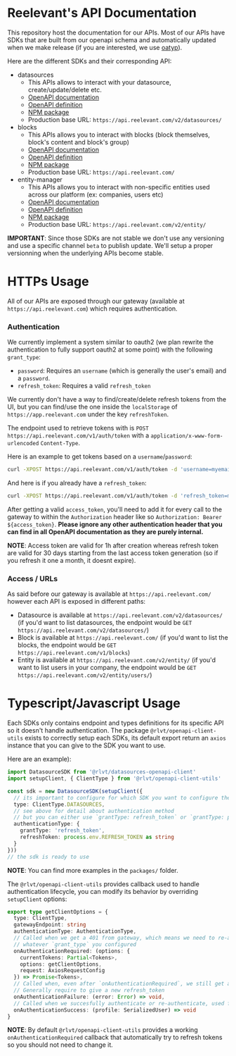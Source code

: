 # Reelevant's API Documentation

This repository host the documentation for our APIs. Most of our APIs have SDKs that are built from our openapi schema and automatically updated when we make release (if you are interested, we use [oatyp](https://github.com/Eywek/oatyp)).

Here are the different SDKs and their corresponding API:
- datasources
  - This APIs allows to interact with your datasource, create/update/delete etc.
  - [OpenAPI documentation](https://datasource.docs.production.reelevant.dev/)
  - [OpenAPI definition](https://datasource-openapi.docs.production.reelevant.dev/openapi)
  - [NPM package](https://www.npmjs.com/package/@rlvt/datasources-openapi-client)
  - Production base URL: `https://api.reelevant.com/v2/datasources/`
- blocks
  - This APIs allows you to interact with blocks (block themselves, block's content and block's group)
  - [OpenAPI documentation](https://block.docs.production.reelevant.dev/)
  - [OpenAPI definition](https://block-openapi.docs.production.reelevant.dev/v1/openapi)
  - [NPM package](https://www.npmjs.com/package/@rlvt/blocks-openapi-client)
  - Production base URL: `https://api.reelevant.com/`
- entity-manager
  - This APIs allows you to interact with non-specific entities used across our platform (ex: companies, users etc)
  - [OpenAPI documentation](https://entity-manager.docs.production.reelevant.dev/)
  - [OpenAPI definition](https://entity-manager-openapi.docs.production.reelevant.dev/openapi)
  - [NPM package](https://www.npmjs.com/package/@rlvt/entity-manager-openapi-client)
  - Production base URL: `https://api.reelevant.com/v2/entity/`

**IMPORTANT**: Since those SDKs are not stable we don't use any versioning and use a specific channel `beta` to publish update. We'll setup a proper versionning when the underlying APIs become stable.

# HTTPs Usage

All of our APIs are exposed through our gateway (available at `https://api.reelevant.com`) which requires authentication. 

### Authentication

We currently implement a system similar to oauth2 (we plan rewrite the authentication to fully support oauth2 at some point) with the following `grant_type`:
- `password`: Requires an `username` (which is generally the user's email) and a `password`.
- `refresh_token`: Requires a valid `refresh_token`

We currently don't have a way to find/create/delete refresh tokens from the UI, but you can find/use the one inside the `localStorage` of `https://app.reelevant.com` under the key `refreshToken`.

The endpoint used to retrieve tokens with is `POST https://api.reelevant.com/v1/auth/token` with a `application/x-www-form-urlencoded` `Content-Type`.

Here is an example to get tokens based on a `username`/`password`:
```bash
curl -XPOST https://api.reelevant.com/v1/auth/token -d 'username=myemail&password=mypassword&grant_type=password'
```
And here is if you already have a `refresh_token`:
```bash
curl -XPOST https://api.reelevant.com/v1/auth/token -d 'refresh_token=myrefreshtoken&grant_type=refresh_token'
```

After getting a valid `access_token`, you'll need to add it for every call to the gateway to within the `Authorization` header like so `Authorization: Bearer ${access_token}`. **Please ignore any other authentication header that you can find in all OpenAPI documentation as they are purely internal.**

**NOTE**: Access token are valid for 1h after creation whereas refresh token are valid for 30 days starting from the last access token generation (so if you refresh it one a month, it doesnt expire).

### Access / URLs

As said before our gateway is available at `https://api.reelevant.com/` however each API is exposed in different paths:
- Datasource is available at `https://api.reelevant.com/v2/datasources/` (if you'd want to list datasources, the endpoint would be `GET https://api.reelevant.com/v2/datasources/`)
- Block is available at `https://api.reelevant.com/` (if you'd want to list the blocks, the endpoint would be `GET https://api.reelevant.com/v1/blocks`)
- Entity is available at `https://api.reelevant.com/v2/entity/` (if you'd want to list users in your company, the endpoint would be `GET https://api.reelevant.com/v2/entity/users/`)

# Typescript/Javascript Usage

Each SDKs only contains endpoint and types definitions for its specific API so it doesn't handle authentication. The package `@rlvt/openapi-client-utils` exists to correctly setup each SDKs, its default export return an `axios` instance that you can give to the SDK you want to use.


Here are an example):
```ts
import DatasourceSDK from '@rlvt/datasources-openapi-client'
import setupClient, { ClientType } from '@rlvt/openapi-client-utils'

const sdk = new DatasourceSDK(setupClient({
  // its important to configure for which SDK you want to configure the client
  type: ClientType.DATASOURCES,
  // see above for detail about authentication method
  // but you can either use `grantType: refresh_token` or `grantType: password`
  authenticationType: {
    grantType: 'refresh_token',
    refreshToken: process.env.REFRESH_TOKEN as string
  }
}))
// the sdk is ready to use
```

**NOTE**: You can find more examples in the `packages/` folder.

The `@rlvt/openapi-client-utils` provides callback used to handle authentication lifecycle, you can modify its behavior by overriding `setupClient` options:
```ts
export type getClientOptions = {
  type: ClientType,
  gatewayEndpoint: string
  authenticationType: AuthenticationType,
  // Called when we get a 401 from gateway, which means we need to re-authenticate using
  // whatever `grant_type` you configured
  onAuthenticationRequired: (options: {
    currentTokens: Partial<Tokens>,
    options: getClientOptions,
    request: AxiosRequestConfig
  }) => Promise<Tokens>,
  // Called when, even after `onAuthenticationRequired`, we still get a 401.
  // Generally require to give a new refresh_token
  onAuthenticationFailure: (error: Error) => void,
  // Called when we succesfully authenticate or re-authenticate, used for debugging.
  onAuthenticationSuccess: (profile: SerializedUser) => void
}
```

**NOTE**: By default `@rlvt/openapi-client-utils` provides a working `onAuthenticationRequired` callback that automatically try to refresh tokens so you should not need to change it.